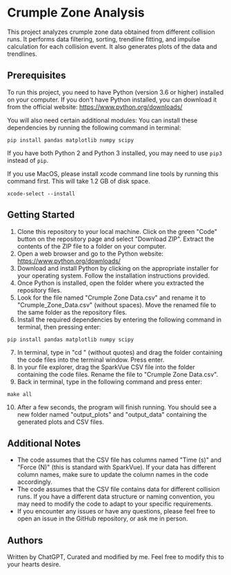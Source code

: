 # Crumple Zone Analysis

This project analyzes crumple zone data obtained from different collision runs. It performs data filtering, sorting, trendline fitting, and impulse calculation for each collision event. It also generates plots of the data and trendlines.
## Prerequisites

To run this project, you need to have Python (version 3.6 or higher) installed on your computer. If you don't have Python installed, you can download it from the official website: https://www.python.org/downloads/

You will also need certain additional modules:
You can install these dependencies by running the following command in terminal:

```shell
pip install pandas matplotlib numpy scipy
```

If you have both Python 2 and Python 3 installed, you may need to use `pip3` instead of `pip`.

If you use MacOS, please install xcode command line tools by running this command first. This will take 1.2 GB of disk space.

```shell
xcode-select --install
```

## Getting Started

1. Clone this repository to your local machine. Click on the green "Code" button on the repository page and select "Download ZIP". Extract the contents of the ZIP file to a folder on your computer.
2. Open a web browser and go to the Python website: https://www.python.org/downloads/
3. Download and install Python by clicking on the appropriate installer for your operating system. Follow the installation instructions provided.
4. Once Python is installed, open the folder where you extracted the repository files.
5. Look for the file named "Crumple Zone Data.csv" and rename it to "Crumple_Zone_Data.csv" (without spaces). Move the renamed file to the same folder as the repository files.
6. Install the required dependencies by entering the following command in terminal, then pressing enter:
```shell
pip install pandas matplotlib numpy scipy
```
7. In terminal, type in "cd " (without quotes) and drag the folder containing the code files into the terminal window. Press enter.
8. In your file explorer, drag the SparkVue CSV file into the folder containing the code files. Rename the file to "Crumple Zone Data.csv".
9. Back in terminal, type in the following command and press enter:
```shell
make all
```
10. After a few seconds, the program will finish running. You should see a new folder named "output_plots" and "output_data" containing the generated plots and CSV files.

## Additional Notes
- The code assumes that the CSV file has columns named "Time (s)" and "Force (N)" (this is standard with SparkVue). If your data has different column names, make sure to update the column names in the code accordingly.
- The code assumes that the CSV file contains data for different collision runs. If you have a different data structure or naming convention, you may need to modify the code to adapt to your specific requirements.
- If you encounter any issues or have any questions, please feel free to open an issue in the GitHub repository, or ask me in person.

## Authors
Written by ChatGPT, Curated and modified by me.
Feel free to modify this to your hearts desire.